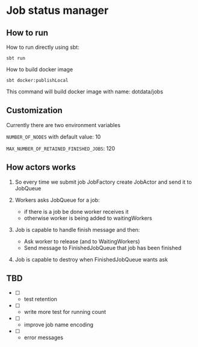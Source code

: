 
# Job status manager

## How to run 

How to run directly using sbt:
```shel
sbt run
```
 
How to build docker image
```shell
sbt docker:publishLocal
```



This command will build docker image with name: dotdata/jobs

## Customization

Currently there are two environment variables 

```NUMBER_OF_NODES``` with default value: 10

```MAX_NUMBER_OF_RETAINED_FINISHED_JOBS```: 120



## How actors works 

1) So every time we submit job JobFactory create JobActor and send it to JobQueue

2) Workers asks JobQueue for a job:
    - if there is a job be done worker receives it
    - otherwise worker is being added to waitingWorkers
    
3) Job is capable to handle finish message and then:
   - Ask worker to release (and to WaitingWorkers)
   - Send message to FinishedJobQueue that job has been finished

4) Job is capable to destroy when FinishedJobQueue wants ask

## TBD

- [ ] - test retention
- [ ] - write more test for running count
- [ ] - improve job name encoding
- [ ] - error messages